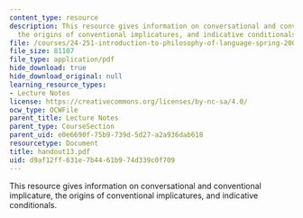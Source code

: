```yaml
---
content_type: resource
description: This resource gives information on conversational and conventional implicature,
  the origins of conventional implicatures, and indicative conditionals.
file: /courses/24-251-introduction-to-philosophy-of-language-spring-2005/d9af12ff631e7b4461b974d339c0f709_handout13.pdf
file_size: 81107
file_type: application/pdf
hide_download: true
hide_download_original: null
learning_resource_types:
- Lecture Notes
license: https://creativecommons.org/licenses/by-nc-sa/4.0/
ocw_type: OCWFile
parent_title: Lecture Notes
parent_type: CourseSection
parent_uid: e0e6690f-75b9-739d-5d27-a2a936dab618
resourcetype: Document
title: handout13.pdf
uid: d9af12ff-631e-7b44-61b9-74d339c0f709
---
```

This resource gives information on conversational and conventional implicature, the origins of conventional implicatures, and indicative conditionals.
